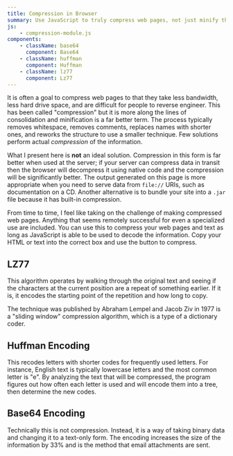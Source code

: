 ```yaml
---
title: Compression in Browser
summary: Use JavaScript to truly compress web pages, not just minify them.
js:
    - compression-module.js
components:
    - className: base64
      component: Base64
    - className: huffman
      component: Huffman
    - className: lz77
      component: Lz77
---
```


It is often a goal to compress web pages to that they take less bandwidth, less hard drive space, and are difficult for people to reverse engineer. This has been called "compression" but it is more along the lines of consolidation and minification is a far better term. The process typically removes whitespace, removes comments, replaces names with shorter ones, and reworks the structure to use a smaller technique. Few solutions perform actual _compression_ of the information.

What I present here is **not** an ideal solution. Compression in this form is far better when used at the server; if your server can compress data in transit then the browser will decompress it using native code and the compression will be significantly better. The output generated on this page is more appropriate when you need to serve data from `file://` URIs, such as documentation on a CD. Another alternative is to bundle your site into a `.jar` file because it has built-in compression.

From time to time, I feel like taking on the challenge of making compressed web pages. Anything that seems remotely successful for even a specialized use are included. You can use this to compress your web pages and text as long as JavaScript is able to be used to decode the information. Copy your HTML or text into the correct box and use the button to compress.

## LZ77

This algorithm operates by walking through the original text and seeing if the characters at the current position are a repeat of something earlier. If it is, it encodes the starting point of the repetition and how long to copy.

The technique was published by Abraham Lempel and Jacob Ziv in 1977 is a "sliding window" compression algorithm, which is a type of a dictionary coder.

<div class="lz77"></div>

## Huffman Encoding

This recodes letters with shorter codes for frequently used letters. For instance, English text is typically lowercase letters and the most common letter is "e". By analyzing the text that will be compressed, the program figures out how often each letter is used and will encode them into a tree, then determine the new codes.

<div class="huffman"></div>

## Base64 Encoding

Technically this is not compression. Instead, it is a way of taking binary data and changing it to a text-only form. The encoding increases the size of the information by 33% and is the method that email attachments are sent.

<div class="base64"></div>
